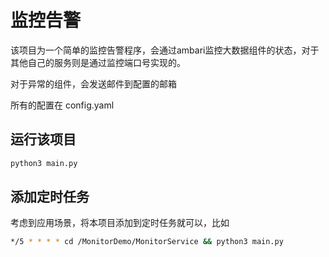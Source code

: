 # 监控告警

该项目为一个简单的监控告警程序，会通过ambari监控大数据组件的状态，对于其他自己的服务则是通过监控端口号实现的。

对于异常的组件，会发送邮件到配置的邮箱

所有的配置在 config.yaml

## 运行该项目
```bash
python3 main.py
```

## 添加定时任务

考虑到应用场景，将本项目添加到定时任务就可以，比如

```bash
*/5 * * * * cd /MonitorDemo/MonitorService && python3 main.py
```
